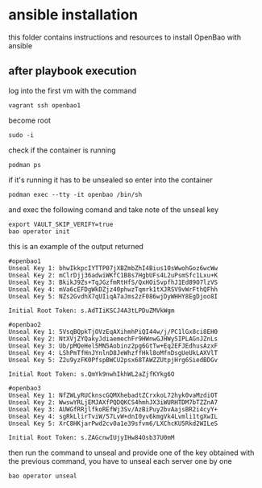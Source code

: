 # ansible installation

this folder contains instructions and resources to install OpenBao with ansible

## after playbook execution

log into the first vm with the command
```
vagrant ssh openbao1
```

become root
```
sudo -i
```

check if the container is running
```
podman ps
```

if it's running it has to be unsealed so enter into the container
```
podman exec --tty -it openbao /bin/sh
```

and exec the following comand and take note of the unseal key
```
export VAULT_SKIP_VERIFY=true
bao operator init
```

this is an example of the output returned
```
#openbao1
Unseal Key 1: bhwIkkpcIYTTP07jXBZmbZhI4Bius10sWwohGoz6wcWw
Unseal Key 2: mClrDjj36adwiWKfC1B8s7HgbUFs4L2uPsmSfc1Lxu+K
Unseal Key 3: BkikJ9Zs+TqJGzfmRtHfS/QxHOiSvpfhJ1Ed89O7lzVS
Unseal Key 4: mVa6cEFDgWkDZjz40phwzTqmrk1tXJRSV9vWrFthQFhh
Unseal Key 5: NZs2GvdhX7qUIiqA7aJms2zF086wjDyWHHY8EgDjoo8I

Initial Root Token: s.AdTIiKSCJ4A3tLPDuZMVkWgm
```

```
#openbao2
Unseal Key 1: 5VsqBQpkTjOVzEqAXihmhPiQI44w/j/PC1lGx8ci8EH0
Unseal Key 2: NtXVjZYQakyJdiaemechFr9HWnwGJHWy5IPLAGnJZnLs
Unseal Key 3: Ub/pMQeHel5MN5Aobinz2pg6GtTw+Eq2EFJEdhusAzxF
Unseal Key 4: LShPmTfHnJYnlnD8JeWhzffHkl8oMfnDsgUeUkLAXVlT
Unseal Key 5: Z2u9yzFK0PfspBWCU2psx68TAWZZUtpjHrg6SiedBDGv

Initial Root Token: s.QmYk9nwhIkhWL2aZjfKYkg6O
```

```
#openbao3
Unseal Key 1: NfZWLyRUCknscGQMXhebadtZCrxkoL72hyk0vaMzdiOT
Unseal Key 2: WwswYRLjEMJAXfPQDQKCS4hmhJX3iWURHTDM7bTZZnA7
Unseal Key 3: AUWGfRRjlfkoREfWj3Sv/AzBiPuy2bvAajsBR2i4cyY+
Unseal Key 4: sgRkLlirTviW/57LvW+dnI0yv6kmgVk4Lvmli1tgXwIL
Unseal Key 5: XrC8HKjarPwd2cv0a1e39sfvm6/LXChcKU5Rkd2WILeS

Initial Root Token: s.ZAGcnwIUjyIHw84Osb37U0mM
```

then run the command to unseal and provide one of the key obtained with the previous command, you have to unseal each server one by one
```
bao operator unseal
```